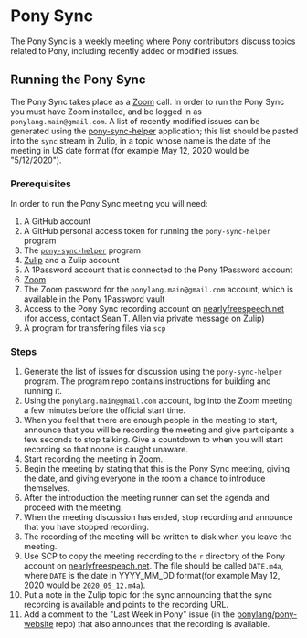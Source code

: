 # Pony Sync

The Pony Sync is a weekly meeting where Pony contributors discuss topics related to Pony, including recently added or modified issues.

## Running the Pony Sync

The Pony Sync takes place as a [Zoom](https://zoom.us) call. In order to run the Pony Sync you must have Zoom installed, and be logged in as `ponylang.main@gmail.com`. A list of recently modified issues can be generated using the [pony-sync-helper](https://github.com/ponylang/pony-sync-helper) application; this list should be pasted into the `sync` stream in Zulip, in a topic whose name is the date of the meeting in US date format (for example May 12, 2020 would be "5/12/2020").

### Prerequisites

In order to run the Pony Sync meeting you will need:

1. A GitHub account
2. A GitHub personal access token for running the `pony-sync-helper` program
3. The [`pony-sync-helper`](https://github.com/ponylang/pony-sync-helper) program
4. [Zulip](https://zulipchat.com/) and a Zulip account
5. A 1Password account that is connected to the Pony 1Password account
6. [Zoom](https://zoom.us)
7. The Zoom password for the `ponylang.main@gmail.com` account, which is available in the Pony 1Password vault
8. Access to the Pony Sync recording account on [nearlyfreespeech.net](https://nearlyfreespeech.net) (for access, contact Sean T. Allen via private message on Zulip)
9. A program for transfering files via `scp`

### Steps

1. Generate the list of issues for discussion using the `pony-sync-helper` program. The program repo contains instructions for building and running it.
2. Using the `ponylang.main@gmail.com` account, log into the Zoom meeting a few minutes before the official start time.
3. When you feel that there are enough people in the meeting to start, announce that you will be recording the meeting and give participants a few seconds to stop talking. Give a countdown to when you will start recording so that noone is caught unaware.
4. Start recording the meeting in Zoom.
5. Begin the meeting by stating that this is the Pony Sync meeting, giving the date, and giving everyone in the room a chance to introduce themselves.
6. After the introduction the meeting runner can set the agenda and proceed with the meeting.
7. When the meeting discussion has ended, stop recording and announce that you have stopped recording.
8. The recording of the meeting will be written to disk when you leave the meeting.
9. Use SCP to copy the meeting recording to the `r` directory of the Pony account on [nearlyfreespeach.net](https://nearlyfreespeach.net). The file should be called `DATE.m4a`, where `DATE` is the date in YYYY\_MM\_DD format(for example May 12, 2020 would be `2020_05_12.m4a`).
10. Put a note in the Zulip topic for the sync announcing that the sync recording is available and points to the recording URL.
11. Add a comment to the "Last Week in Pony" issue (in the [ponylang/pony-website](https://github.com/ponylang/pony-website) repo) that also announces that the recording is available.
